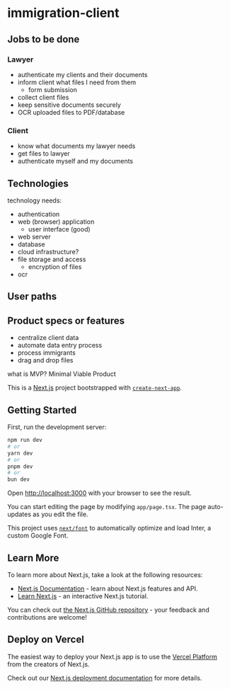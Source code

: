 # immigration-client

## Jobs to be done

### Lawyer

- authenticate my clients and their documents
- inform client what files I need from them
  - form submission
- collect client files
- keep sensitive documents securely
- OCR uploaded files to PDF/database

### Client

- know what documents my lawyer needs
- get files to lawyer
- authenticate myself and my documents

## Technologies

technology needs:

- authentication
- web (browser) application
  - user interface (good)
- web server
- database
- cloud infrastructure?
- file storage and access
  - encryption of files
- ocr

## User paths

## Product specs or features

- centralize client data
- automate data entry process
- process immigrants
- drag and drop files

what is MVP?
Minimal Viable Product

This is a [Next.js](https://nextjs.org/) project bootstrapped with [`create-next-app`](https://github.com/vercel/next.js/tree/canary/packages/create-next-app).

## Getting Started

First, run the development server:

```bash
npm run dev
# or
yarn dev
# or
pnpm dev
# or
bun dev
```

Open [http://localhost:3000](http://localhost:3000) with your browser to see the result.

You can start editing the page by modifying `app/page.tsx`. The page auto-updates as you edit the file.

This project uses [`next/font`](https://nextjs.org/docs/basic-features/font-optimization) to automatically optimize and load Inter, a custom Google Font.

## Learn More

To learn more about Next.js, take a look at the following resources:

- [Next.js Documentation](https://nextjs.org/docs) - learn about Next.js features and API.
- [Learn Next.js](https://nextjs.org/learn) - an interactive Next.js tutorial.

You can check out [the Next.js GitHub repository](https://github.com/vercel/next.js/) - your feedback and contributions are welcome!

## Deploy on Vercel

The easiest way to deploy your Next.js app is to use the [Vercel Platform](https://vercel.com/new?utm_medium=default-template&filter=next.js&utm_source=create-next-app&utm_campaign=create-next-app-readme) from the creators of Next.js.

Check out our [Next.js deployment documentation](https://nextjs.org/docs/deployment) for more details.
